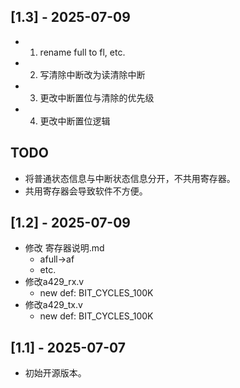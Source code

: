 
## [1.3] - 2025-07-09
- 1. rename full to fl, etc.
- 2. 写清除中断改为读清除中断
- 3. 更改中断置位与清除的优先级
- 4. 更改中断置位逻辑
## TODO ##
- 将普通状态信息与中断状态信息分开，不共用寄存器。
- 共用寄存器会导致软件不方便。

## [1.2] - 2025-07-09
- 修改 寄存器说明.md
    - afull->af
    - etc.
- 修改a429_rx.v
    - new def: BIT_CYCLES_100K
- 修改a429_tx.v
    - new def: BIT_CYCLES_100K

## [1.1] - 2025-07-07
- 初始开源版本。

